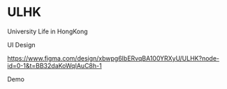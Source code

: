 # ULHK
University Life in HongKong

UI Design

https://www.figma.com/design/xbwpg6IbERvqBA100YRXyU/ULHK?node-id=0-1&t=BB32daKoWqIAuC8h-1

Demo
